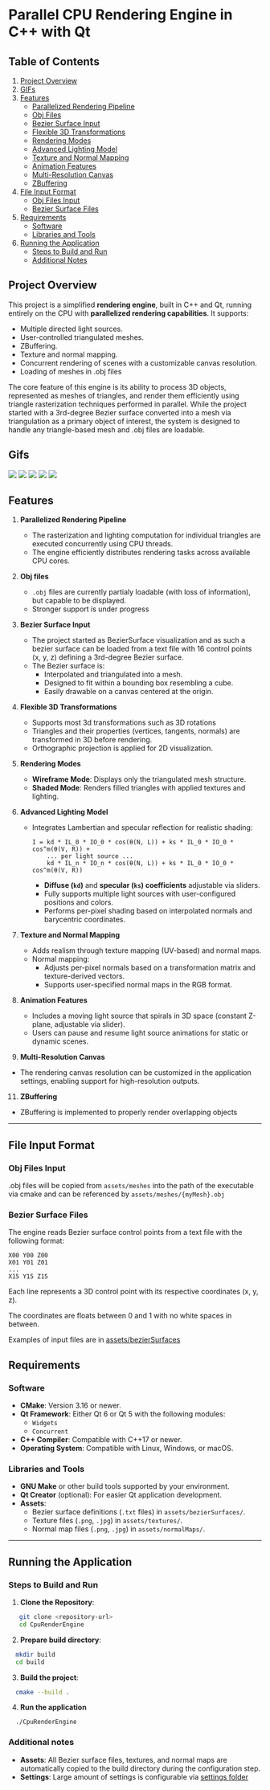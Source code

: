 # Parallel CPU Rendering Engine in C++ with Qt

## Table of Contents
1. [Project Overview](#project-overview)  
2. [GIFs](#gifs)  
3. [Features](#features)  
   - [Parallelized Rendering Pipeline](#parallelized-rendering-pipeline)  
   - [Obj Files](#obj-files)  
   - [Bezier Surface Input](#bezier-surface-input)  
   - [Flexible 3D Transformations](#flexible-3d-transformations)  
   - [Rendering Modes](#rendering-modes)  
   - [Advanced Lighting Model](#advanced-lighting-model)  
   - [Texture and Normal Mapping](#texture-and-normal-mapping)  
   - [Animation Features](#animation-features)  
   - [Multi-Resolution Canvas](#multi-resolution-canvas)  
   - [ZBuffering](#zbuffering)  
4. [File Input Format](#file-input-format)  
   - [Obj Files Input](#obj-files-input)  
   - [Bezier Surface Files](#bezier-surface-files)  
5. [Requirements](#requirements)  
   - [Software](#software)  
   - [Libraries and Tools](#libraries-and-tools)  
6. [Running the Application](#running-the-application)  
   - [Steps to Build and Run](#steps-to-build-and-run)  
   - [Additional Notes](#additional-notes)  



## Project Overview

This project is a simplified **rendering engine**, built in C++ and Qt, running entirely on the CPU with **parallelized rendering capabilities**. It supports:
- Multiple directed light sources.
- User-controlled triangulated meshes.
- ZBuffering.
- Texture and normal mapping.
- Concurrent rendering of scenes with a customizable canvas resolution.
- Loading of meshes in .obj files

The core feature of this engine is its ability to process 3D objects, represented as meshes of triangles, and render them efficiently using triangle rasterization techniques performed in parallel. 
While the project started with a 3rd-degree Bezier surface converted into a mesh via triangulation as a primary object of interest, the system is designed to handle any triangle-based mesh and .obj files are loadable.

## Gifs
![](gifs/6.gif)
![](gifs/7.gif)
![](gifs/1.gif)
![](gifs/4.gif)
![](gifs/5.gif)

## Features

1. **Parallelized Rendering Pipeline**
   - The rasterization and lighting computation for individual triangles are executed concurrently using CPU threads.
   - The engine efficiently distributes rendering tasks across available CPU cores.

2. **Obj files**
   - `.obj` files are currently partialy loadable (with loss of information), but capable to be displayed.
   - Stronger support is under progress

4. **Bezier Surface Input**
   - The project started as BezierSurface visualization and as such a bezier surface can be loaded from a text file with 16 control points (x, y, z) defining a 3rd-degree Bezier surface.
   - The Bezier surface is:
     - Interpolated and triangulated into a mesh.
     - Designed to fit within a bounding box resembling a cube.
     - Easily drawable on a canvas centered at the origin.

5. **Flexible 3D Transformations**
   - Supports most 3d transformations such as 3D rotations
   - Triangles and their properties (vertices, tangents, normals) are transformed in 3D before rendering.
   - Orthographic projection is applied for 2D visualization.

6. **Rendering Modes**
   - **Wireframe Mode**: Displays only the triangulated mesh structure.
   - **Shaded Mode**: Renders filled triangles with applied textures and lighting.

7. **Advanced Lighting Model**
   - Integrates Lambertian and specular reflection for realistic shading:
     ```
     I = kd * IL_0 * IO_0 * cos(θ(N, L)) + ks * IL_0 * IO_0 * cos^m(θ(V, R)) +
         ... per light source ...
         kd * IL_n * IO_n * cos(θ(N, L)) + ks * IL_0 * IO_0 * cos^m(θ(V, R))
     ```
     - **Diffuse (`kd`)** and **specular (`ks`) coefficients** adjustable via sliders.
     - Fully supports multiple light sources with user-configured positions and colors.
     - Performs per-pixel shading based on interpolated normals and barycentric coordinates.

8. **Texture and Normal Mapping**
   - Adds realism through texture mapping (UV-based) and normal maps.
   - Normal mapping:
     - Adjusts per-pixel normals based on a transformation matrix and texture-derived vectors.
     - Supports user-specified normal maps in the RGB format.

9. **Animation Features**
   - Includes a moving light source that spirals in 3D space (constant Z-plane, adjustable via slider).
   - Users can pause and resume light source animations for static or dynamic scenes.

10. **Multi-Resolution Canvas**
   - The rendering canvas resolution can be customized in the application settings, enabling support for high-resolution outputs.
  
11. **ZBuffering**
   - ZBuffering is implemented to properly render overlapping objects

---

## File Input Format
### Obj Files Input
.obj files will be copied from `assets/meshes` into the path of the executable via cmake and can be referenced by `assets/meshes/{myMesh}.obj` 

### Bezier Surface Files
The engine reads Bezier surface control points from a text file with the following format:
```
X00 Y00 Z00
X01 Y01 Z01 
... 
X15 Y15 Z15
```
Each line represents a 3D control point with its respective coordinates (x, y, z).

The coordinates are floats between 0 and 1 with no white spaces in between.

Examples of input files are in [assets/bezierSurfaces](assets/bezierSurfaces)

## Requirements

### Software
- **CMake**: Version 3.16 or newer.
- **Qt Framework**: Either Qt 6 or Qt 5 with the following modules:
  - `Widgets`
  - `Concurrent`
- **C++ Compiler**: Compatible with C++17 or newer.
- **Operating System**: Compatible with Linux, Windows, or macOS.

### Libraries and Tools
- **GNU Make** or other build tools supported by your environment.
- **Qt Creator** (optional): For easier Qt application development.
- **Assets**:
  - Bezier surface definitions (`.txt` files) in `assets/bezierSurfaces/`.
  - Texture files (`.png`, `.jpg`) in `assets/textures/`.
  - Normal map files (`.png`, `.jpg`) in `assets/normalMaps/`.

---

## Running the Application

### Steps to Build and Run
1. **Clone the Repository**:
```bash
   git clone <repository-url>
   cd CpuRenderEngine
```
2. **Prepare build directory**:
```bash
  mkdir build
  cd build
```
3. **Build the project**:
```bash
  cmake --build .
```
4. **Run the application**
```
  ./CpuRenderEngine
```

### Additional notes
- **Assets**: All Bezier surface files, textures, and normal maps are automatically copied to the build directory during the configuration step.
- **Settings**: Large amount of settings is configurable via [settings folder](include/settings)
